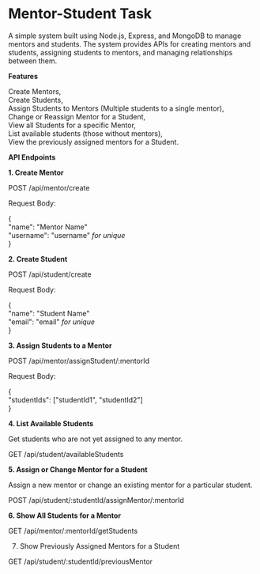 # Mentor-Student Task 

A simple system built using Node.js, Express, and MongoDB to manage mentors and students. The system provides APIs for creating mentors and students, assigning students to mentors, and managing relationships between them.

**Features**

Create Mentors,<br>
Create Students,<br>
Assign Students to Mentors (Multiple students to a single mentor),<br>
Change or Reassign Mentor for a Student,<br>
View all Students for a specific Mentor,<br>
List available students (those without mentors),<br>
View the previously assigned mentors for a Student.

**API Endpoints**

**1. Create Mentor**

POST /api/mentor/create

Request Body:

{<br>
  "name": "Mentor Name"<br>
  "username": "username"  *for unique*<br>
}


**2. Create Student**

POST /api/student/create<br>

Request Body:

{<br>
  "name": "Student Name"<br>
  "email": "email"  *for unique*<br>
}


**3. Assign Students to a Mentor**

POST /api/mentor/assignStudent/:mentorId

Request Body:

{<br>
  "studentIds": ["studentId1", "studentId2"]<br>
}

**4. List Available Students**
   
Get students who are not yet assigned to any mentor.

GET /api/student/availableStudents


**5. Assign or Change Mentor for a Student**

Assign a new mentor or change an existing mentor for a particular student.

POST /api/student/:studentId/assignMentor/:mentorId


**6. Show All Students for a Mentor**

GET /api/mentor/:mentorId/getStudents

7. Show Previously Assigned Mentors for a Student

GET /api/student/:studentId/previousMentor

